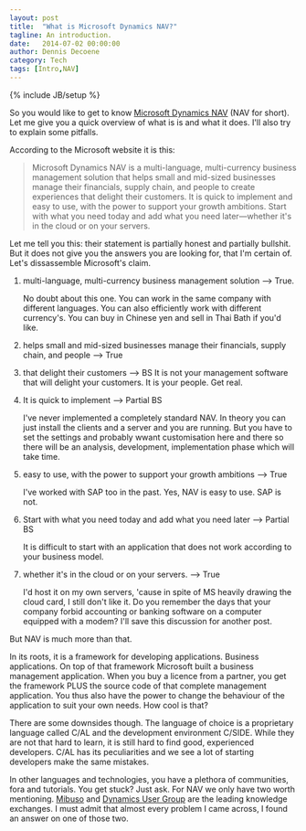 ```yaml
---
layout: post
title:  "What is Microsoft Dynamics NAV?"
tagline: An introduction.
date:   2014-07-02 00:00:00
author: Dennis Decoene
category: Tech
tags: [Intro,NAV]
---
```

{% include JB/setup %}

So you would like to get to know [Microsoft Dynamics NAV](http://www.microsoft.com/en-us/dynamics/erp-nav-overview.aspx) (NAV for short). Let me give you a quick overview of what is is and what it does. I'll also try to explain some pitfalls.

According to the Microsoft website it is this:

>Microsoft Dynamics NAV is a multi-language, multi-currency business management solution that helps small and mid-sized businesses manage their financials, supply chain, and people to create experiences that delight their customers. It is quick to implement and easy to use, with the power to support your growth ambitions. Start with what you need today and add what you need later—whether it's in the cloud or on your servers.

Let me tell you this: their statement is partially honest and partially bullshit. But it does not give you the answers you are looking for, that I'm certain of. Let's dissassemble Microsoft's claim.

1. multi-language, multi-currency business management solution --> True.

    No doubt about this one. You can work in the same company with different languages. You can also efficiently work with different currency's. You can buy in Chinese yen and sell in Thai Bath if you'd like.
	
2. helps small and mid-sized businesses manage their financials, supply chain, and people --> True

3. that delight their customers --> BS
    It is not your management software that will delight your customers. It is your people. Get real.

4. It is quick to implement --> Partial BS

    I've never implemented a completely standard NAV. In theory you can just install the clients and a server and you are running. But you have to set the settings and probably wwant customisation here and there so there will be an analysis, development, implementation phase which will take time.
	
5. easy to use, with the power to support your growth ambitions --> True
    
	I've worked with SAP too in the past. Yes, NAV is easy to use. SAP is not.
	
6. Start with what you need today and add what you need later --> Partial BS

    It is difficult to start with an application that does not work according to your business model.
	
7. whether it's in the cloud or on your servers. --> True

    I'd host it on my own servers, 'cause in spite of MS heavily drawing the cloud card, I still don't like it. Do you remember the days that your company forbid accounting or banking software on a computer equipped with a modem? I'll save this discussion for another post.

But NAV is much more than that.

In its roots, it is a framework for developing applications. Business applications. On top of that framework Microsoft built a business management application. When you buy a licence from a partner, you get the framework PLUS the source code of that complete management application. You thus also have the power to change the behaviour of the application to suit your own needs. How cool is that?

There are some downsides though. The language of choice is a proprietary language called C/AL and the development environment C/SIDE. While they are not that hard to learn, it is still hard to find good, experienced developers. C/AL has its peculiarities and we see a lot of starting developers make the same mistakes.

In other languages and technologies, you have a plethora of communities, fora and tutorials. You get stuck? Just ask. For NAV we only have two worth mentioning. [Mibuso](http://mibuso.com/) and [Dynamics User Group](http://dynamicsuser.net/) are the leading knowledge exchanges. I must admit that almost every problem I came across, I found an answer on one of those two.